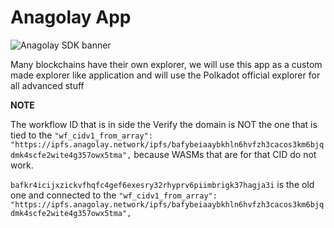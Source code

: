 # Anagolay App

![Anagolay SDK banner](https://macula.kelp.digital/ipfs/bafybeih6hpvgetxd5uer6jv3ys3xtoyfrlk2x7okqmm6d4ci7dthigyvzm)

Many blockchains have their own explorer, we will use this app as a custom made explorer like application and will use the Polkadot official explorer for all advanced stuff

**NOTE**

The workflow ID that is in side the Verify the domain is NOT the one that is tied to the `"wf_cidv1_from_array": "https://ipfs.anagolay.network/ipfs/bafybeiaaybkhln6hvfzh3cacos3km6bjqdmk4scfe2wite4g357owx5tma",` because WASMs that are for that CID do not work.

`bafkr4icijxzickvfhqfc4gef6exesry32rhyprv6piimbrigk37hagja3i` is the old one and connected to the `"wf_cidv1_from_array": "https://ipfs.anagolay.network/ipfs/bafybeiaaybkhln6hvfzh3cacos3km6bjqdmk4scfe2wite4g357owx5tma",`
